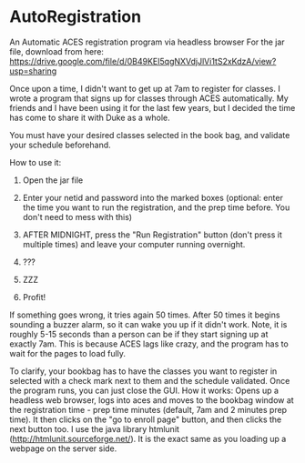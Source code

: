 AutoRegistration
================

An Automatic ACES registration program via headless browser
For the jar file, download from here: https://drive.google.com/file/d/0B49KEI5qgNXVdjJlVi1tS2xKdzA/view?usp=sharing

Once upon a time, I didn't want to get up at 7am to register for classes. I wrote a program that signs up for classes through ACES automatically. My friends and I have been using it for the last few years, but I decided the time has come to share it with Duke as a whole.

You must have your desired classes selected in the book bag, and validate your schedule beforehand.

How to use it:
1) Open the jar file

2) Enter your netid and password into the marked boxes
(optional: enter the time you want to run the registration, and the prep time before. You don't need to mess with this)

3) AFTER MIDNIGHT, press the "Run Registration" button (don't press it multiple times) and leave your computer running overnight.

4) ???

5) ZZZ

6) Profit!

If something goes wrong, it tries again 50 times. After 50 times it begins sounding a buzzer alarm, so it can wake you up if it didn't work. Note, it is roughly 5-15 seconds than a person can be if they start signing up at exactly 7am. This is because ACES lags like crazy, and the program has to wait for the pages to load fully.

To clarify, your bookbag has to have the classes you want to register in selected with a check mark next to them and the schedule validated. Once the program runs, you can just close the GUI.
How it works: Opens up a headless web browser, logs into aces and moves to the bookbag window at the registration time - prep time minutes (default, 7am and 2 minutes prep time).
It then clicks on the "go to enroll page" button, and then clicks the next button too.
I use the java library htmlunit (http://htmlunit.sourceforge.net/). It is the exact same as you loading up a webpage on the server side. 
